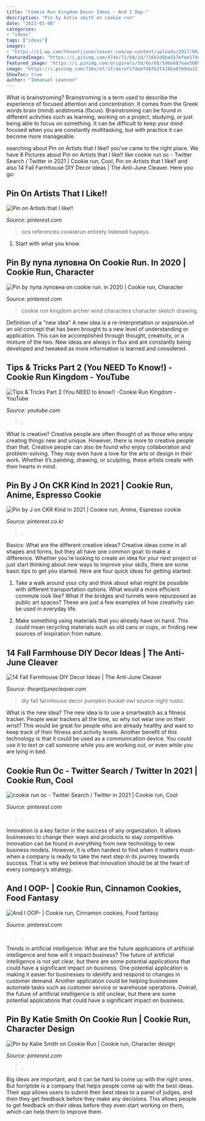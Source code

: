 ```yaml
---
title: "Cookie Run Kingdom Decor Ideas - And I Oop-"
description: "Pin by katie smith on cookie run"
date: "2023-01-08"
categories:
- "ideas"
tags: ["ideas"]
images:
- "https://i1.wp.com/theantijunecleaver.com/wp-content/uploads/2017/09/farmhouse-fall-diy-pumpkin-bucket.jpg?resize=650%2C975&amp;ssl=1"
featuredImage: "https://i.pinimg.com/474x/71/68/2d/71682d9ba557efee579d82b8faf40db5.jpg"
featured_image: "https://i.pinimg.com/originals/5d/6e/68/5d6e687eae50894ce50c315a57f20cbd.jpg"
image: "https://i.pinimg.com/736x/ef/1f/de/ef1fdedf48f63f416ba8f69da3215c54.jpg"
ShowToc: true
author: "Immanuel Leannon"
---
```



What is brainstroming?
Brainstroming is a term used to describe the experience of focused attention and concentration. It comes from the Greek words brain (mind) andstromia (focus). Brainstroming can be found in different activities such as learning, working on a project, studying, or just being able to focus on something. It can be difficult to keep your mind focused when you are constantly multitasking, but with practice it can become more manageable.

	

		
searching about Pin on Artists that I like!! you've came to the right place. We have 8 Pictures about Pin on Artists that I like!! like cookie run oc - Twitter Search / Twitter in 2021 | Cookie run, Cool, Pin on Artists that I like!! and also 14 Fall Farmhouse DIY Decor Ideas | The Anti-June Cleaver. Here you go:
		
    
## Pin On Artists That I Like!!

<img loading=lazy src="https://i.pinimg.com/736x/d9/95/e6/d995e61659308169aa25a1a9159adaff.jpg" onerror="this.onerror=null;this.src='https://tse1.mm.bing.net/th?id=OIP.79kWoODBTtPvqi1JOpH-pwHaEJ&amp;pid=15.1';" alt="Pin on Artists that I like!!">

_Source: pinterest.com_

>ocs references cookierun entirety listened hayleys. 

	

1. Start with what you know.

    
## Pin By пупа луповна On Cookie Run. In 2020 | Cookie Run, Character

<img loading=lazy src="https://i.pinimg.com/736x/cb/28/2e/cb282e4d7aa7f449f9d6ae875ec97492.jpg" onerror="this.onerror=null;this.src='https://tse3.mm.bing.net/th?id=OIP.Sy7_mU1op7IqCyQShSXGkQHaFj&amp;pid=15.1';" alt="Pin by пупа луповна on cookie run. in 2020 | Cookie run, Character">

_Source: pinterest.com_

>cookie run kingdom archer wind characters character sketch drawing. 

	

Definition of a "new idea"
A new idea is a re-interpretation or expansion of an old concept that has been brought to a new level of understanding or application. This can be accomplished through thought, creativity, or a mixture of the two. New ideas are always in flux and are constantly being developed and tweaked as more information is learned and considered.

    
## Tips &amp; Tricks Part 2 (You NEED To Know!) -Cookie Run Kingdom - YouTube

<img loading=lazy src="https://i.ytimg.com/vi/YjY7-51BFlk/maxresdefault.jpg" onerror="this.onerror=null;this.src='https://tse2.mm.bing.net/th?id=OIP.H5KxzfYC6biebNTVUMrKzwHaEK&amp;pid=15.1';" alt="Tips &amp; Tricks Part 2 (You NEED to know!) -Cookie Run Kingdom - YouTube">

_Source: youtube.com_

>. 

	

What is creative?
Creative people are often thought of as those who enjoy creating things new and unique. However, there is more to creative people than that. Creative people can also be found who enjoy collaboration and problem-solving. They may even have a love for the arts or design in their work. Whether it’s painting, drawing, or sculpting, these artists create with their hearts in mind.

    
## Pin By J On CKR Kind In 2021 | Cookie Run, Anime, Espresso Cookie

<img loading=lazy src="https://i.pinimg.com/736x/ef/1f/de/ef1fdedf48f63f416ba8f69da3215c54.jpg" onerror="this.onerror=null;this.src='https://tse2.mm.bing.net/th?id=OIP.flQg8i0DpGR_818_O9AZmgHaGB&amp;pid=15.1';" alt="Pin by J on CKR Kind in 2021 | Cookie run, Anime, Espresso cookie">

_Source: pinterest.co.kr_

>. 

	

Basics: What are the different creative ideas?
Creative ideas come in all shapes and forms, but they all have one common goal: to make a difference. Whether you’re looking to create an idea for your next project or just start thinking about new ways to improve your skills, there are some basic tips to get you started. Here are four quick ideas for getting started:
1. Take a walk around your city and think about what might be possible with different transportation options. What would a more efficient commute look like? What if the bridges and tunnels were repurposed as public art spaces? These are just a few examples of how creativity can be used in everyday life.

2. Make something using materials that you already have on hand. This could mean recycling materials such as old cans or cups, or finding new sources of inspiration from nature.

    
## 14 Fall Farmhouse DIY Decor Ideas | The Anti-June Cleaver

<img loading=lazy src="https://i1.wp.com/theantijunecleaver.com/wp-content/uploads/2017/09/farmhouse-fall-diy-pumpkin-bucket.jpg?resize=650%2C975&amp;ssl=1" onerror="this.onerror=null;this.src='https://tse4.mm.bing.net/th?id=OIP.DZxmOH_ufClhY-KiHjcUTgHaLH&amp;pid=15.1';" alt="14 Fall Farmhouse DIY Decor Ideas | The Anti-June Cleaver">

_Source: theantijunecleaver.com_

>diy fall farmhouse decor pumpkin bucket owl source night rustic. 

	

What is the new idea?
The new idea is to use a smartwatch as a fitness tracker. People wear trackers all the time, so why not wear one on their wrist? This would be great for people who are already healthy and want to keep track of their fitness and activity levels. Another benefit of this technology is that it could be used as a communication device. You could use it to text or call someone while you are working out, or even while you are lying in bed.

    
## Cookie Run Oc - Twitter Search / Twitter In 2021 | Cookie Run, Cool

<img loading=lazy src="https://i.pinimg.com/736x/d0/ed/19/d0ed19cfd08f2c28c49d6f2a7c749b58.jpg" onerror="this.onerror=null;this.src='https://tse1.mm.bing.net/th?id=OIP.cl95yJIvk6p8cAvM5SolSQHaEm&amp;pid=15.1';" alt="cookie run oc - Twitter Search / Twitter in 2021 | Cookie run, Cool">

_Source: pinterest.com_

>. 

	

Innovation is a key factor in the success of any organization. It allows businesses to change their ways and products to stay competitive. Innovation can be found in everything from new technology to new business models. However, it is often hardest to find when it matters most- when a company is ready to take the next step in its journey towards success. That is why we believe that innovation should be at the heart of every company’s strategy.

    
## And I OOP- | Cookie Run, Cinnamon Cookies, Food Fantasy

<img loading=lazy src="https://i.pinimg.com/originals/5d/6e/68/5d6e687eae50894ce50c315a57f20cbd.jpg" onerror="this.onerror=null;this.src='https://tse1.mm.bing.net/th?id=OIP.yY6OHigXILli4GZezFtOXgHaHe&amp;pid=15.1';" alt="And I OOP- | Cookie run, Cinnamon cookies, Food fantasy">

_Source: pinterest.com_

>. 

	

Trends in artificial intelligence: What are the future applications of artificial intelligence and how will it impact business?
The future of artificial intelligence is not yet clear, but there are some potential applications that could have a significant impact on business. One potential application is making it easier for businesses to identify and respond to changes in customer demand. Another application could be helping businesses automate tasks such as customer service or warehouse operations. Overall, the future of artificial intelligence is still unclear, but there are some potential applications that could have a significant impact on business.

    
## Pin By Katie Smith On Cookie Run | Cookie Run, Character Design

<img loading=lazy src="https://i.pinimg.com/474x/71/68/2d/71682d9ba557efee579d82b8faf40db5.jpg" onerror="this.onerror=null;this.src='https://tse4.mm.bing.net/th?id=OIP.PVQ6buPMg6PoMk3yQlWmUAAAAA&amp;pid=15.1';" alt="Pin by Katie Smith on Cookie Run | Cookie run, Character design">

_Source: pinterest.com_

>. 

	

Big ideas are important, and it can be hard to come up with the right ones. But forriptide is a company that helps people come up with the best ideas. Their app allows users to submit their best ideas to a panel of judges, and then they get feedback before they make any decisions. This allows people to get feedback on their ideas before they even start working on them, which can help them to improve them.

